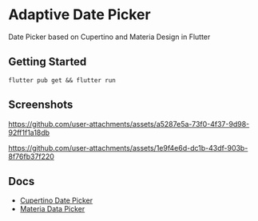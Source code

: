 # Adaptive Date Picker

Date Picker based on Cupertino and Materia Design in Flutter 

## Getting Started

```base
flutter pub get && flutter run
```



## Screenshots



https://github.com/user-attachments/assets/a5287e5a-73f0-4f37-9d98-92ff1f1a18db



https://github.com/user-attachments/assets/1e9f4e6d-dc1b-43df-903b-8f76fb37f220



## Docs

- [Cupertino Date Picker](https://api.flutter.dev/flutter/cupertino/CupertinoDatePicker-class.html)
- [Materia Data Picker](https://api.flutter.dev/flutter/material/showDatePicker.html)
